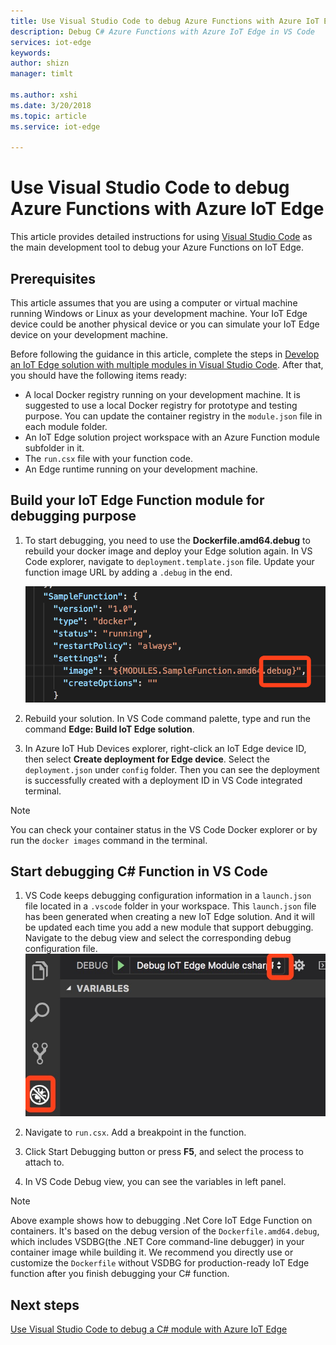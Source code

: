```yaml
---
title: Use Visual Studio Code to debug Azure Functions with Azure IoT Edge | Microsoft Docs
description: Debug C# Azure Functions with Azure IoT Edge in VS Code
services: iot-edge
keywords: 
author: shizn
manager: timlt

ms.author: xshi
ms.date: 3/20/2018
ms.topic: article
ms.service: iot-edge

---
```


# Use Visual Studio Code to debug Azure Functions with Azure IoT Edge

This article provides detailed instructions for using [Visual Studio Code](https://code.visualstudio.com/) as the main development tool to debug your Azure Functions on IoT Edge.

## Prerequisites
This article assumes that you are using a computer or virtual machine running Windows or Linux as your development machine. Your IoT Edge device could be another physical device or you can simulate your IoT Edge device on your development machine.

Before following the guidance in this article, complete the steps in  [Develop an IoT Edge solution with multiple modules in Visual Studio Code](tutorial-multiple-modules-in-vscode.md). After that, you should have the following items ready:
- A local Docker registry running on your development machine. It is suggested to use a local Docker registry for prototype and testing purpose. You can update the container registry in the `module.json` file in each module folder.
- An IoT Edge solution project workspace with an Azure Function module subfolder in it.
- The `run.csx` file with your function code.
- An Edge runtime running on your development machine.

## Build your IoT Edge Function module for debugging purpose
1. To start debugging, you need to use the **Dockerfile.amd64.debug** to rebuild your docker image and deploy your Edge solution again. In VS Code explorer, navigate to `deployment.template.json` file. Update your function image URL by adding a `.debug` in the end.

    ![Build Debug image](./media/how-to-debug-csharp-function/build-debug-image.png)

2. Rebuild your solution. In VS Code command palette, type and run the command **Edge: Build IoT Edge solution**.

3. In Azure IoT Hub Devices explorer, right-click an IoT Edge device ID, then select **Create deployment for Edge device**. Select the `deployment.json` under `config` folder. Then you can see the deployment is successfully created with a deployment ID in VS Code integrated terminal.

> [!NOTE]
> You can check your container status in the VS Code Docker explorer or by run the `docker images` command in the terminal.

## Start debugging C# Function in VS Code
1. VS Code keeps debugging configuration information in a `launch.json` file located in a `.vscode` folder in your workspace. This `launch.json` file has been generated when creating a new IoT Edge solution. And it will be updated each time you add a new module that support debugging. Navigate to the debug view and select the corresponding debug configuration file.
    ![Select debug configuration](./media/how-to-debug-csharp-function/select-debug-configuration.jpg)

2. Navigate to `run.csx`. Add a breakpoint in the function.

3. Click Start Debugging button or press **F5**, and select the process to attach to.

4. In VS Code Debug view, you can see the variables in left panel. 


> [!NOTE]
> Above example shows how to debugging .Net Core IoT Edge Function on containers. It's based on the debug version of the `Dockerfile.amd64.debug`, which includes VSDBG(the .NET Core command-line debugger) in your container image while building it. We recommend you directly use or customize the `Dockerfile` without VSDBG for production-ready IoT Edge function after you finish debugging your C# function.

## Next steps


[Use Visual Studio Code to debug a C# module with Azure IoT Edge](how-to-vscode-debug-csharp-module.md)

